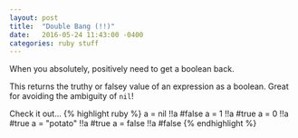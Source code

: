 ```yaml
---
layout: post
title:  "Double Bang (!!)"
date:   2016-05-24 11:43:00 -0400
categories: ruby stuff
---
```


When you absolutely, positively need to get a boolean back.

This returns the truthy or falsey value of an expression as a boolean. Great for
avoiding the ambiguity of `nil`!

Check it out...
{% highlight ruby %}
a = nil
!!a #false
a = 1
!!a #true
a = 0
!!a #true
a = "potato"
!!a #true
a = false
!!a #false
{% endhighlight %}
